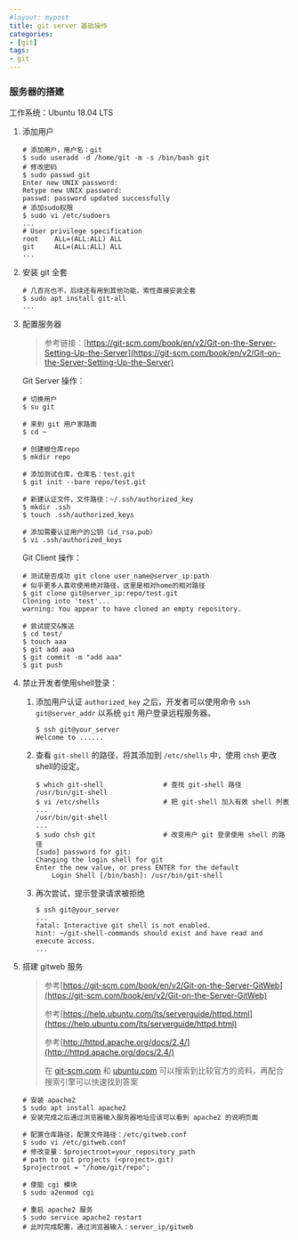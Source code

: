 ```yaml
---
#layout: mypost
title: git server 基础操作
categories:
- [git]
tags:
- git
---
```


### 服务器的搭建

工作系统：Ubuntu 18.04 LTS

1. 添加用户

    ```shell
    # 添加用户，用户名：git
    $ sudo useradd -d /home/git -m -s /bin/bash git
    # 修改密码
    $ sudo passwd git
    Enter new UNIX password:
    Retype new UNIX password:
    passwd: password updated successfully
    # 添加sudo权限
    $ sudo vi /etc/sudoers
    ...
    # User privilege specification
    root    ALL=(ALL:ALL) ALL
    git     ALL=(ALL:ALL) ALL
    ...
    ```

2. 安装 git 全套

    ```shell
    # 几百兆也不，后续还有用到其他功能，索性直接安装全套
    $ sudo apt install git-all
    ...
    ```

3. 配置服务器

    > 参考链接：[https://git-scm.com/book/en/v2/Git-on-the-Server-Setting-Up-the-Server](https://git-scm.com/book/en/v2/Git-on-the-Server-Setting-Up-the-Server)

    Git Server 操作：

    ```shell
    # 切换用户
    $ su git

    # 来到 git 用户家路面
    $ cd ~

    # 创建根仓库repo
    $ mkdir repo

    # 添加测试仓库，仓库名：test.git
    $ git init --bare repo/test.git

    # 新建认证文件，文件路径：~/.ssh/authorized_key
    $ mkdir .ssh
    $ touch .ssh/authorized_keys

    # 添加需要认证用户的公钥（id_rsa.pub）
    $ vi .ssh/authorized_keys
    ```

    Git Client 操作：

    ```shell
    # 测试是否成功 git clone user_name@server_ip:path
    # 似乎更多人喜欢使用绝对路径，这里是相对home的相对路径
    $ git clone git@server_ip:repo/test.git
    Cloning into 'test'...
    warning: You appear to have cloned an empty repository.

    # 尝试提交&推送
    $ cd test/
    $ touch aaa
    $ git add aaa
    $ git commit -m "add aaa"
    $ git push
    ```

4. 禁止开发者使用shell登录：

   1. 添加用户认证 `authorized_key` 之后，开发者可以使用命令 `ssh git@server_addr` 以系统 `git` 用户登录远程服务器。

        ```shell
        $ ssh git@your_server
        Welcome to ......
        ```

   2. 查看 `git-shell` 的路径，将其添加到 `/etc/shells` 中，使用 `chsh` 更改shell的设定。

        ```shell
        $ which git-shell               # 查找 git-shell 路径
        /usr/bin/git-shell
        $ vi /etc/shells                # 把 git-shell 加入有效 shell 列表
        ...
        /usr/bin/git-shell
        ...
        $ sudo chsh git                 # 改变用户 git 登录使用 shell 的路径
        [sudo] password for git:
        Changing the login shell for git
        Enter the new value, or press ENTER for the default
            Login Shell [/bin/bash]: /usr/bin/git-shell
        ```

   3. 再次尝试，提示登录请求被拒绝

        ```shell
        $ ssh git@your_server
        ...
        fatal: Interactive git shell is not enabled.
        hint: ~/git-shell-commands should exist and have read and execute access.
        ...
        ```

5. 搭建 gitweb 服务

    > 参考[https://git-scm.com/book/en/v2/Git-on-the-Server-GitWeb](https://git-scm.com/book/en/v2/Git-on-the-Server-GitWeb)
    >
    > 参考[https://help.ubuntu.com/lts/serverguide/httpd.html](https://help.ubuntu.com/lts/serverguide/httpd.html)
    >
    > 参考[http://httpd.apache.org/docs/2.4/](http://httpd.apache.org/docs/2.4/)
    >
    > 在 [git-scm.com](https://git-scm.com/) 和 [ubuntu.com](https://ubuntu.com/) 可以搜索到比较官方的资料，再配合搜索引擎可以快速找到答案

    ```shell
    # 安装 apache2
    $ sudo apt install apache2
    # 安装完成之后通过浏览器输入服务器地址应该可以看到 apache2 的说明页面

    # 配置仓库路径，配置文件路径：/etc/gitweb.conf
    $ sudo vi /etc/gitweb.conf
    # 修改变量：$projectroot=your_repository_path
    # path to git projects (<project>.git)
    $projectroot = "/home/git/repo";

    # 使能 cgi 模块
    $ sudo a2enmod cgi

    # 重启 apache2 服务
    $ sudo service apache2 restart
    # 此时完成配置，通过浏览器输入：server_ip/gitweb
    ```
